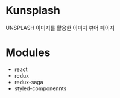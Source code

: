 # Kunsplash

UNSPLASH 이미지를 활용한 이미지 뷰어 페이지

# Modules

- react
- redux
- redux-saga
- styled-componennts
